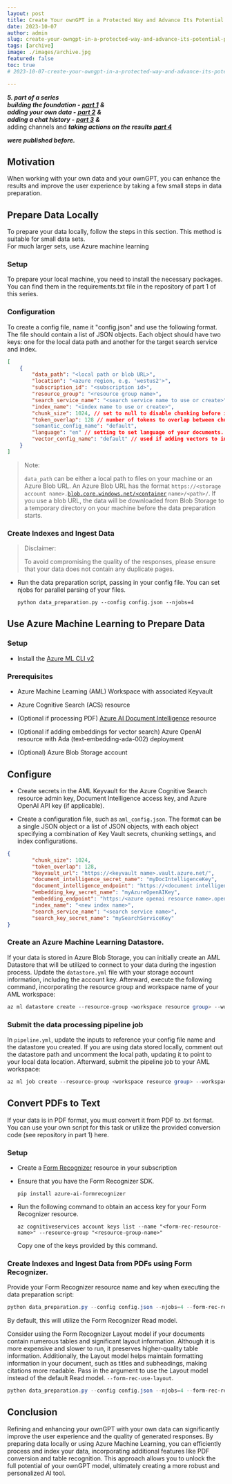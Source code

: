 ```yaml
---
layout: post
title: Create Your ownGPT in a Protected Way and Advance Its Potential (Part 5) - Refine and enhance knowledge on your own data
date: 2023-10-07
author: admin
slug: create-your-owngpt-in-a-protected-way-and-advance-its-potential-part-5-refine-and-enhance-knowledge-on-your-own-data
tags: [archive]
image: ./images/archive.jpg
featured: false
toc: true
# 2023-10-07-create-your-owngpt-in-a-protected-way-and-advance-its-potential-part-5-refine-and-enhance-knowledge-on-your-own-data

---
```


 ***5\. part of a series  
 building the foundation -*** [***part 1***](https://the.cognitiveservices.ninja/create-your-owngpt-in-a-protected-way-and-advance-its-potential-part-2-incorporating-your-own-data-to-create-unique-experiences) ***&  
 adding your own data -*** [***part 2***](https://the.cognitiveservices.ninja/create-your-owngpt-in-a-protected-way-and-advance-its-potential-part-1-a-simple-web-chat-experience-targeting-chatgpt-through-aoai) ***&***  
 ***adding a chat history -*** [***part 3***](https://the.cognitiveservices.ninja/create-your-owngpt-in-a-protected-way-and-advance-its-potential-part-3-activate-chat-history-for-adding-a-more-convenient-way-to-work) ***&***  
 adding channels and ***taking actions on the results*** [***part 4***](https://the.cognitiveservices.ninja/create-your-owngpt-in-a-protected-way-and-advance-its-potential-part-4-adding-additional-channels-and-take-action-on-your-data)
 
 ***were published before.***

## Motivation

When working with your own data and your ownGPT, you can enhance the results and improve the user experience by taking a few small steps in data preparation.

## Prepare Data Locally

To prepare your data locally, follow the steps in this section. This method is suitable for small data sets.  
For much larger sets, use Azure machine learning

### Setup

To prepare your local machine, you need to install the necessary packages. You can find them in the requirements.txt file in the repository of part 1 of this series.

### Configuration

To create a config file, name it "config.json" and use the following format. The file should contain a list of JSON objects. Each object should have two keys: one for the local data path and another for the target search service and index.

```json
[
    {
        "data_path": "<local path or blob URL>",
        "location": "<azure region, e.g. 'westus2'>", 
        "subscription_id": "<subscription id>",
        "resource_group": "<resource group name>",
        "search_service_name": "<search service name to use or create>",
        "index_name": "<index name to use or create>",
        "chunk_size": 1024, // set to null to disable chunking before ingestion
        "token_overlap": 128 // number of tokens to overlap between chunks
        "semantic_config_name": "default",
        "language": "en" // setting to set language of your documents. Change if your documents are not in English. Look in data_preparation.py for SUPPORTED_LANGUAGE_CODES,
        "vector_config_name": "default" // used if adding vectors to index
    }
]
```

> Note:
> 
> `data_path` can be either a local path to files on your machine or an Azure Blob URL. An Azure Blob URL has the format `https://<storage account name>.`[`blob.core.windows.net/<container`](http://blob.core.windows.net/%3Ccontainer) `name>/<path>/`. If you use a blob URL, the data will be downloaded from Blob Storage to a temporary directory on your machine before the data preparation starts.

### Create Indexes and Ingest Data

> Disclaimer:
> 
> To avoid compromising the quality of the responses, please ensure that your data does not contain any duplicate pages.

* Run the data preparation script, passing in your config file. You can set njobs for parallel parsing of your files.
    
    `python data_preparation.py --config config.json --njobs=4`
    

## Use Azure Machine Learning to Prepare Data

### Setup

* Install the [Azure ML CLI v2](https://learn.microsoft.com/en-us/azure/machine-learning/concept-v2?view=azureml-api-2)
    

### Prerequisites

* Azure Machine Learning (AML) Workspace with associated Keyvault
    
* Azure Cognitive Search (ACS) resource
    
* (Optional if processing PDF) [Azure AI Document Intelligence](https://learn.microsoft.com/en-us/azure/ai-services/document-intelligence/overview?view=doc-intel-3.1.0) resource
    
* (Optional if adding embeddings for vector search) Azure OpenAI resource with Ada (text-embedding-ada-002) deployment
    
* (Optional) Azure Blob Storage account
    

## Configure

* Create secrets in the AML Keyvault for the Azure Cognitive Search resource admin key, Document Intelligence access key, and Azure OpenAI API key (if applicable).
    
* Create a configuration file, such as `aml_config.json`. The format can be a single JSON object or a list of JSON objects, with each object specifying a combination of Key Vault secrets, chunking settings, and index configurations.
    

```json
{
        "chunk_size": 1024,
        "token_overlap": 128,
        "keyvault_url": "https://<keyvault name>.vault.azure.net/",
        "document_intelligence_secret_name": "myDocIntelligenceKey",
        "document_intelligence_endpoint": "https://<document intelligence resource name>.cognitiveservices.azure.com/",
        "embedding_key_secret_name": "myAzureOpenAIKey",
        "embedding_endpoint": "https:/<azure openai resource name>.openai.azure.com/openai/deployments/<Ada deployment name>/embeddings?api-version=2023-06-01-preview",
        "index_name": "<new index name>",
        "search_service_name": "<search service name>",
        "search_key_secret_name": "mySearchServiceKey"
}
```

### Create an Azure Machine Learning Datastore.

If your data is stored in Azure Blob Storage, you can initially create an AML Datastore that will be utilized to connect to your data during the ingestion process. Update the `datastore.yml` file with your storage account information, including the account key. Afterward, execute the following command, incorporating the resource group and workspace name of your AML workspace:

```powershell
az ml datastore create --resource-group <workspace resource group> --workspace-name <workspace name> --file datastore.yml
```

### Submit the data processing pipeline job

In `pipeline.yml`, update the inputs to reference your config file name and the datastore you created. If you are using data stored locally, comment out the datastore path and uncomment the local path, updating it to point to your local data location. Afterward, submit the pipeline job to your AML workspace:

```powershell
az ml job create --resource-group <workspace resource group> --workspace-name <workspace name> --file pipeline.yml
```

## Convert PDFs to Text

If your data is in PDF format, you must convert it from PDF to .txt format. You can use your own script for this task or utilize the provided conversion code (see repository in part 1) here.

### Setup

* Create a [Form Recognizer](https://learn.microsoft.com/en-us/azure/applied-ai-services/form-recognizer/create-a-form-recognizer-resource?view=form-recog-3.0.0) resource in your subscription
    
* Ensure that you have the Form Recognizer SDK.
    
    `pip install azure-ai-formrecognizer`
    
* Run the following command to obtain an access key for your Form Recognizer resource.
    
    `az cognitiveservices account keys list --name "<form-rec-resource-name>" --resource-group "<resource-group-name>"`
    
    Copy one of the keys provided by this command.
    

### Create Indexes and Ingest Data from PDFs using Form Recognizer.

Provide your Form Recognizer resource name and key when executing the data preparation script:

```powershell
python data_preparation.py --config config.json --njobs=4 --form-rec-resource <form-rec-resource-name> --form-rec-key <form-rec-key>
```

By default, this will utilize the Form Recognizer Read model.

Consider using the Form Recognizer Layout model if your documents contain numerous tables and significant layout information. Although it is more expensive and slower to run, it preserves higher-quality table information. Additionally, the Layout model helps maintain formatting information in your document, such as titles and subheadings, making citations more readable. Pass in the argument to use the Layout model instead of the default Read model. `--form-rec-use-layout`.

```powershell
python data_preparation.py --config config.json --njobs=4 --form-rec-resource <form-rec-resource-name> --form-rec-key <form-rec-key> --form-rec-use-layout
```

## Conclusion

Refining and enhancing your ownGPT with your own data can significantly improve the user experience and the quality of generated responses. By preparing data locally or using Azure Machine Learning, you can efficiently process and index your data, incorporating additional features like PDF conversion and table recognition. This approach allows you to unlock the full potential of your ownGPT model, ultimately creating a more robust and personalized AI tool.

